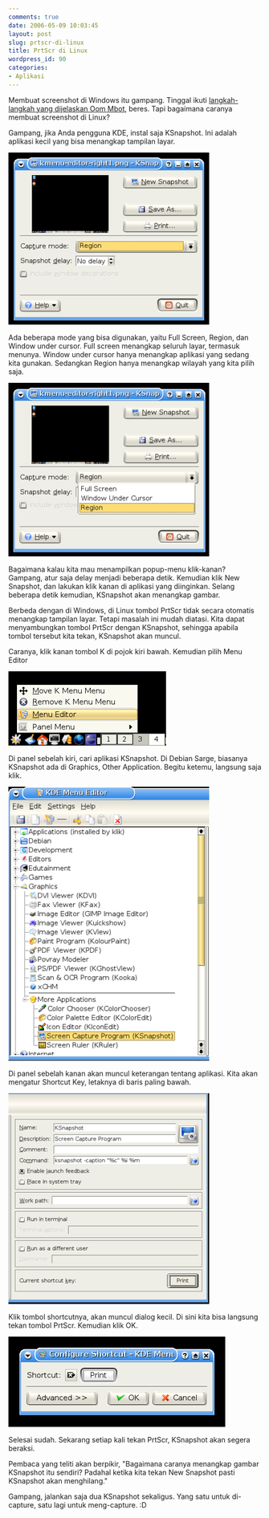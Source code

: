 ```yaml
---
comments: true
date: 2006-05-09 10:03:45
layout: post
slug: prtscr-di-linux
title: PrtScr di Linux
wordpress_id: 90
categories:
- Aplikasi
---
```


Membuat screenshot di Windows itu gampang. Tinggal ikuti [langkah-langkah yang dijelaskan Oom Mbot](http://mbot.multiply.com/journal/item/225), beres. Tapi bagaimana caranya membuat screenshot di Linux?

Gampang, jika Anda pengguna KDE, instal saja KSnapshot. Ini adalah aplikasi kecil yang bisa menangkap tampilan layar. 

![KSnapshot](/images/uploads/2006/05/ksnapshot.png)

Ada beberapa mode yang bisa digunakan, yaitu Full Screen, Region, dan Window under cursor. Full screen menangkap seluruh layar, termasuk menunya. Window under cursor hanya menangkap aplikasi yang sedang kita gunakan. Sedangkan Region hanya menangkap wilayah yang kita pilih saja. 

![KSnapshot Mode](/images/uploads/2006/05/ksnapshot-mode.png)

Bagaimana kalau kita mau menampilkan popup-menu klik-kanan? Gampang, atur saja delay menjadi beberapa detik. Kemudian klik New Snapshot, dan lakukan klik kanan di aplikasi yang diinginkan. Selang beberapa detik kemudian, KSnapshot akan menangkap gambar.

Berbeda dengan di Windows, di Linux tombol PrtScr tidak secara otomatis menangkap tampilan layar. Tetapi masalah ini mudah diatasi. Kita dapat menyambungkan tombol PrtScr dengan KSnapshot, sehingga apabila tombol tersebut kita tekan, KSnapshot akan muncul. 

Caranya, klik kanan tombol K di pojok kiri bawah. Kemudian pilih Menu Editor

![Right Click K](/images/uploads/2006/05/kmenu-properties.png)

Di panel sebelah kiri, cari aplikasi KSnapshot. Di Debian Sarge, biasanya KSnapshot ada di Graphics, Other Application. Begitu ketemu, langsung saja klik. 

![Menu Editor - Left Pane](/images/uploads/2006/05/kmenu-editor-left.png)

Di panel sebelah kanan akan muncul keterangan tentang aplikasi. Kita akan mengatur Shortcut Key, letaknya di baris paling bawah. 

![Menu Editor - Right Pane](/images/uploads/2006/05/kmenu-editor-right.png)

Klik tombol shortcutnya, akan muncul dialog kecil. Di sini kita bisa langsung tekan tombol PrtScr. Kemudian klik OK. 

![Edit Shortcut](/images/uploads/2006/05/edit-shortcut.png)

Selesai sudah. Sekarang setiap kali tekan PrtScr, KSnapshot akan segera beraksi.

Pembaca yang teliti akan berpikir, "Bagaimana caranya menangkap gambar KSnapshot itu sendiri? Padahal ketika kita tekan New Snapshot pasti KSnapshot akan menghilang."

Gampang, jalankan saja dua KSnapshot sekaligus. Yang satu untuk di-capture, satu lagi untuk meng-capture. :D
